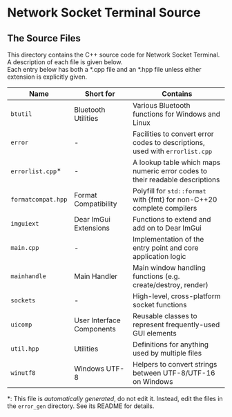 # Network Socket Terminal Source

## The Source Files

This directory contains the C++ source code for Network Socket Terminal. A description of each file is given below.\
Each entry below has both a \*.cpp file and an \*.hpp file unless either extension is explicitly given.

Name | Short for | Contains
--- | --- | ---
`btutil` | Bluetooth Utilities | Various Bluetooth functions for Windows and Linux
`error` | - | Facilities to convert error codes to descriptions, used with `errorlist.cpp`
`errorlist.cpp`\* | - | A lookup table which maps numeric error codes to their readable descriptions
`formatcompat.hpp` | Format Compatibility | Polyfill for `std::format` with {fmt} for non-C++20 complete compilers
`imguiext` | Dear ImGui Extensions | Functions to extend and add on to Dear ImGui
`main.cpp` | - | Implementation of the entry point and core application logic
`mainhandle` | Main Handler | Main window handling functions (e.g. create/destroy, render)
`sockets` | - | High-level, cross-platform socket functions
`uicomp` | User Interface Components | Reusable classes to represent frequently-used GUI elements
`util.hpp` | Utilities | Definitions for anything used by multiple files
`winutf8` | Windows UTF-8 | Helpers to convert strings between UTF-8/UTF-16 on Windows

\*: This file is *automatically generated*, do not edit it. Instead, edit the files in the `error_gen` directory. See its README for details.
